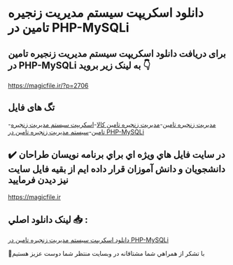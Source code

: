 # دانلود اسکریپت سیستم مدیریت زنجیره تامین در PHP-MySQLi

## برای دریافت دانلود اسکریپت سیستم مدیریت زنجیره تامین در PHP-MySQLi به لینک زیر بروید 👇

https://magicfile.ir/?p=2706

## تگ های فایل

-[مدیریت زنجیره تامین](https://magicfile.ir/product/%d8%a7%d8%b3%da%a9%d8%b1%db%8c%d9%be%d8%aa-%d8%b3%db%8c%d8%b3%d8%aa%d9%85-%d9%85%d8%af%db%8c%d8%b1%db%8c%d8%aa-%d8%b2%d9%86%d8%ac%db%8c%d8%b1%d9%87-%d8%aa%d8%a7%d9%85%db%8c%d9%86-%d8%af%d8%b1-php-mysqli/)-[مدیریت زنجیره تامین کالا](https://magicfile.ir/product/%d8%a7%d8%b3%da%a9%d8%b1%db%8c%d9%be%d8%aa-%d8%b3%db%8c%d8%b3%d8%aa%d9%85-%d9%85%d8%af%db%8c%d8%b1%db%8c%d8%aa-%d8%b2%d9%86%d8%ac%db%8c%d8%b1%d9%87-%d8%aa%d8%a7%d9%85%db%8c%d9%86-%d8%af%d8%b1-php-mysqli/)-[اسکریپت سیستم مدیریت زنجیره تامین](https://magicfile.ir/product/%d8%a7%d8%b3%da%a9%d8%b1%db%8c%d9%be%d8%aa-%d8%b3%db%8c%d8%b3%d8%aa%d9%85-%d9%85%d8%af%db%8c%d8%b1%db%8c%d8%aa-%d8%b2%d9%86%d8%ac%db%8c%d8%b1%d9%87-%d8%aa%d8%a7%d9%85%db%8c%d9%86-%d8%af%d8%b1-php-mysqli/)-[سیستم مدیریت زنجیره تامین در PHP-MySQLi](https://magicfile.ir/product/%d8%a7%d8%b3%da%a9%d8%b1%db%8c%d9%be%d8%aa-%d8%b3%db%8c%d8%b3%d8%aa%d9%85-%d9%85%d8%af%db%8c%d8%b1%db%8c%d8%aa-%d8%b2%d9%86%d8%ac%db%8c%d8%b1%d9%87-%d8%aa%d8%a7%d9%85%db%8c%d9%86-%d8%af%d8%b1-php-mysqli/)

## ✔️ در سايت فايل هاي ويژه اي براي برنامه نويسان طراحان دانشجويان و دانش آموزان قرار داده ايم از بقيه فايل سايت نيز ديدن فرماييد

https://magicfile.ir


## لينک دانلود اصلي 📥 :

[دانلود اسکریپت سیستم مدیریت زنجیره تامین در PHP-MySQLi](https://magicfile.ir/product/%d8%a7%d8%b3%da%a9%d8%b1%db%8c%d9%be%d8%aa-%d8%b3%db%8c%d8%b3%d8%aa%d9%85-%d9%85%d8%af%db%8c%d8%b1%db%8c%d8%aa-%d8%b2%d9%86%d8%ac%db%8c%d8%b1%d9%87-%d8%aa%d8%a7%d9%85%db%8c%d9%86-%d8%af%d8%b1-php-mysqli/) 


🙏با تشکر از همراهي شما مشتاقانه در وبسایت منتظر شما دوست عزیز هستیم

